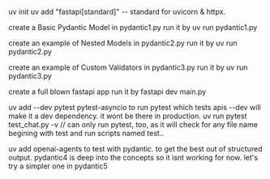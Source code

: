 uv init
uv add "fastapi[standard]" -- standard for uvicorn & httpx.

create a Basic Pydantic Model in pydantic1.py
run it by uv run pydantic1.py

create an example of Nested Models in pydantic2.py
run it by uv run pydantic2.py

create an example of Custom Validators in pydantic3.py
run it by uv run pydantic3.py

create a full blown fastapi app
run it by fastapi dev main.py

uv add --dev pytest pytest-asyncio to run pytest which tests apis
--dev will make it a dev dependency. it wont be there in production.
uv run pytest test_chat.py -v // can only run pytest, too, as it will check for any
file name begining with test and run scripts named test..

uv add openai-agents to test with pydantic. to get the best out of structured output.
pydantic4 is deep into the concepts so it isnt working for now.
let's try a simpler one in pydantic5